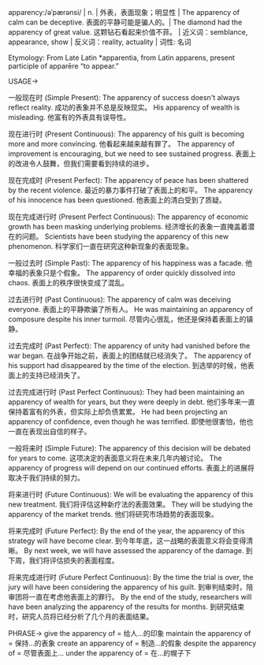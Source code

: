 apparency:/əˈpærənsi/ | n. | 外表，表面现象；明显性 | The apparency of calm can be deceptive. 表面的平静可能是骗人的。|  The diamond had the apparency of great value. 这颗钻石看起来价值不菲。 | 近义词：semblance, appearance, show | 反义词：reality, actuality | 词性: 名词

Etymology: From Late Latin *apparentia, from Latin apparens, present participle of apparēre “to appear.”

USAGE->

一般现在时 (Simple Present):
The apparency of success doesn't always reflect reality.  成功的表象并不总是反映现实。
His apparency of wealth is misleading. 他富有的外表具有误导性。


现在进行时 (Present Continuous):
The apparency of his guilt is becoming more and more convincing. 他看起来越来越有罪了。
The apparency of improvement is encouraging, but we need to see sustained progress. 表面上的改进令人鼓舞，但我们需要看到持续的进步。


现在完成时 (Present Perfect):
The apparency of peace has been shattered by the recent violence. 最近的暴力事件打破了表面上的和平。
The apparency of his innocence has been questioned. 他表面上的清白受到了质疑。


现在完成进行时 (Present Perfect Continuous):
The apparency of economic growth has been masking underlying problems.  经济增长的表象一直掩盖着潜在的问题。
Scientists have been studying the apparency of this new phenomenon. 科学家们一直在研究这种新现象的表面现象。


一般过去时 (Simple Past):
The apparency of his happiness was a facade. 他幸福的表象只是个假象。
The apparency of order quickly dissolved into chaos. 表面上的秩序很快变成了混乱。


过去进行时 (Past Continuous):
The apparency of calm was deceiving everyone. 表面上的平静欺骗了所有人。
He was maintaining an apparency of composure despite his inner turmoil. 尽管内心很乱，他还是保持着表面上的镇静。


过去完成时 (Past Perfect):
The apparency of unity had vanished before the war began. 在战争开始之前，表面上的团结就已经消失了。
The apparency of his support had disappeared by the time of the election. 到选举的时候，他表面上的支持已经消失了。


过去完成进行时 (Past Perfect Continuous):
They had been maintaining an apparency of wealth for years, but they were deeply in debt.  他们多年来一直保持着富有的外表，但实际上却负债累累。
He had been projecting an apparency of confidence, even though he was terrified. 即使他很害怕，他也一直在表现出自信的样子。


一般将来时 (Simple Future):
The apparency of this decision will be debated for years to come.  这项决定的表面意义将在未来几年内被讨论。
The apparency of progress will depend on our continued efforts. 表面上的进展将取决于我们持续的努力。


将来进行时 (Future Continuous):
We will be evaluating the apparency of this new treatment. 我们将评估这种新疗法的表面效果。
They will be studying the apparency of the market trends. 他们将研究市场趋势的表面现象。


将来完成时 (Future Perfect):
By the end of the year, the apparency of this strategy will have become clear. 到今年年底，这一战略的表面意义将会变得清晰。
By next week, we will have assessed the apparency of the damage. 到下周，我们将评估损失的表面程度。


将来完成进行时 (Future Perfect Continuous):
By the time the trial is over, the jury will have been considering the apparency of his guilt.  到审判结束时，陪审团将一直在考虑他表面上的罪行。
By the end of the study, researchers will have been analyzing the apparency of the results for months. 到研究结束时，研究人员将已经分析了几个月的表面结果。


PHRASE->
give the apparency of = 给人...的印象
maintain the apparency of = 保持...的表象
create an apparency of =  制造...的假象
despite the apparency of = 尽管表面上...
under the apparency of = 在...的幌子下
